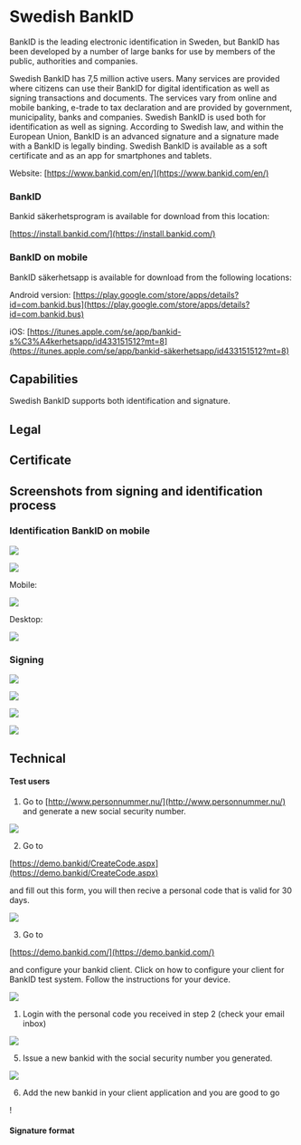 # Swedish BankID

BankID is the leading electronic identification in Sweden, but BankID has been developed by a number of large banks for use by members of the public, authorities and companies.

Swedish BankID has 7,5 million active users. Many services are provided where citizens can use their BankID for digital identification as well as signing transactions and documents. The services vary from online and mobile banking, e-trade to tax declaration and are provided by government, municipality, banks and companies. Swedish BankID is used both for identification as well as signing. According to Swedish law, and within the European Union, BankID is an advanced signature and a signature made with a BankID is legally binding. Swedish BankID is available as a soft certificate and as an app for smartphones and tablets.

Website: [https://www.bankid.com/en/](https://www.bankid.com/en/)

### BankID

Bankid säkerhetsprogram is available for download from this location:

[https://install.bankid.com/](https://install.bankid.com/)

### BankID on mobile

BankID säkerhetsapp is available for download from the following locations:

Android version: [https://play.google.com/store/apps/details?id=com.bankid.bus](https://play.google.com/store/apps/details?id=com.bankid.bus)

iOS: [https://itunes.apple.com/se/app/bankid-s%C3%A4kerhetsapp/id433151512?mt=8](https://itunes.apple.com/se/app/bankid-säkerhetsapp/id433151512?mt=8)

## Capabilities

Swedish BankID supports both identification and signature.

## Legal

## Certificate

## Screenshots from signing and identification process

### Identification BankID on mobile

![](../.gitbook/assets/sbid-auth-1.png)

![](../.gitbook/assets/sbid-auth-2.png)

Mobile:

![](../.gitbook/assets/sbid-mobil-3.png)

Desktop:

![](../.gitbook/assets/sbid-auth-3.png)

### Signing

![](../.gitbook/assets/sbid-sign-1.png)

![](../.gitbook/assets/sbid-sign-2.png)

![](../.gitbook/assets/sbid-sign-3.png)

![](../.gitbook/assets/sbid-sign-4.jpg)

## Technical

#### Test users

1. Go to [http://www.personnummer.nu/](http://www.personnummer.nu/) and generate a new social security number.

![](../.gitbook/assets/sbidtest-1.png)

2. Go to 

[https://demo.bankid/CreateCode.aspx](https://demo.bankid/CreateCode.aspx)

 and fill out this form, you will then recive a personal code that is valid for 30 days.

![](../.gitbook/assets/sbidtest-2.png)

3. Go to 

[https://demo.bankid.com/](https://demo.bankid.com/)

 and configure your bankid client. Click on how to configure your client for BankID test system. Follow the instructions for your device.

![](../.gitbook/assets/sbidtest-3.png)

1. Login with the personal code you received in step 2 \(check your email inbox\)

![](../.gitbook/assets/sbidtest-4.png)

5. Issue a new bankid with the social security number you generated.

![](../.gitbook/assets/image-001.png)

6. Add the new bankid in your client application and you are good to go

!

#### Signature format

